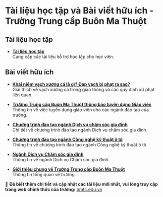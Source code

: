 # Tài liệu học tập và Bài viết hữu ích - Trường Trung cấp Buôn Ma Thuột

## Tài liệu học tập

- **[Tài liệu học tập](https://bmtc.edu.vn/tai-lieu-hoc-tap/)**  
  Cung cấp các tài liệu hỗ trợ học tập cho học viên.

## Bài viết hữu ích

- **[Khái niệm vạch xương cá là gì? Đạp vạch bị phạt ra sao?](https://bmtc.edu.vn/khai-niem-vach-xuong-ca-la-gi-dap-vach-bi-phat-ra-sao/)**  
  Giải thích về vạch xương cá trong giao thông và các quy định xử phạt liên quan.

- **[Trường Trung cấp Buôn Ma Thuột thông báo tuyển dụng Giáo viên](https://bmtc.edu.vn/truong-trung-cap-buon-ma-thuot-thong-bao-tuyen-dung-giao-vien/)**  
  Thông tin về việc tuyển dụng giáo viên cho các ngành đào tạo của trường.

- **[Chương trình đào tạo ngành Dịch vụ chăm sóc gia đình](https://bmtc.edu.vn/chuong-trinh-dao-tao-nganh-dich-vu-cham-soc-gia-dinh/)**  
  Chi tiết về chương trình đào tạo ngành Dịch vụ chăm sóc gia đình.

- **[Chương trình đào tạo ngành Công nghệ kỹ thuật ô tô](https://bmtc.edu.vn/category/chuong-trinh-dao-tao/he-trung-cap/nganh-cong-nghe-ky-thuat-o-to/)**  
  Thông tin về chương trình đào tạo ngành Công nghệ kỹ thuật ô tô.

- **[Ngành Dịch vụ Chăm sóc gia đình](https://bmtc.edu.vn/category/chuong-trinh-dao-tao/he-trung-cap/nganh-dich-vu-cham-soc-gia-dinh/)**  
  Thông tin về ngành Dịch vụ Chăm sóc gia đình.

- **[Giới thiệu chung về Trường Trung cấp Buôn Ma Thuột](https://bmtc.edu.vn/gioi-thieu-chung/)**  
  Thông tin tổng quan về trường.

📌 **Để biết thêm chi tiết và cập nhật các tài liệu mới nhất, vui lòng truy cập trang web chính thức của trường:** [bmtc.edu.vn](https://bmtc.edu.vn/)
